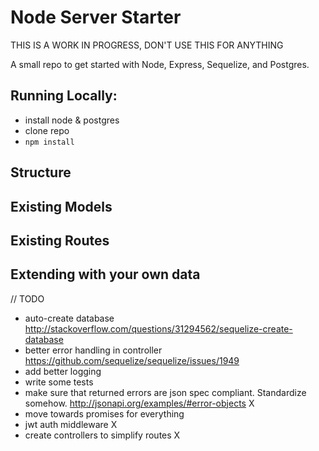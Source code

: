 # Node Server Starter

THIS IS A WORK IN PROGRESS, DON'T USE THIS FOR ANYTHING

A small repo to get started with Node, Express, Sequelize, and Postgres.

## Running Locally:
- install node & postgres
- clone repo
- `npm install`

## Structure

## Existing Models

## Existing Routes

## Extending with your own data


// TODO
- auto-create database http://stackoverflow.com/questions/31294562/sequelize-create-database
- better error handling in controller https://github.com/sequelize/sequelize/issues/1949
- add better logging
- write some tests
- make sure that returned errors are json spec compliant. Standardize somehow. http://jsonapi.org/examples/#error-objects X
- move towards promises for everything
- jwt auth middleware X
- create controllers to simplify routes X
